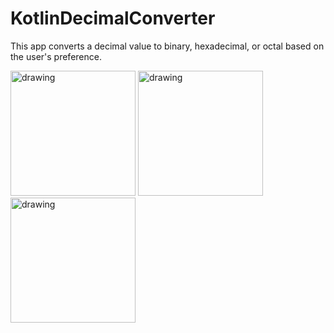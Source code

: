 # KotlinDecimalConverter
This app converts a decimal value to binary, hexadecimal, or octal based on the user's preference.

<img src="[drawing.jpg](https://github.com/MichaelNiekamp/KotlinDecimalConverter/assets/112739591/d192f992-a930-4cfa-941e-0c7da8418a44)" alt="drawing" width="200"/>
<img src="(https://github.com/MichaelNiekamp/KotlinDecimalConverter/assets/112739591/c4efa86d-723c-40e6-b786-9f16d2f042e5)" alt="drawing" width="200"/>
<img src="https://github.com/MichaelNiekamp/KotlinDecimalConverter/assets/112739591/fdb05a3c-f623-4db1-b82f-c37599c74889" alt="drawing" width="200"/>
